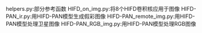 helpers.py:部分参考函数
HIFD_on_img.py:将8个HIFD卷积核应用于图像
HIFD-PAN_ir.py:用HIFD-PAN模型生成假彩图像
HIFD-PAN_remote_img.py:用HIFD-PAN模型处理卫星图像
HIFD-PAN_RGB_img.py:用HIFD-PAN模型处理RGB图像